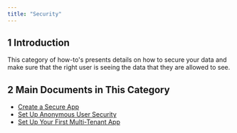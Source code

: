 ```yaml
---
title: "Security"
---
```


## 1 Introduction

This category of how-to's presents details on how to secure your data and make sure that the right user is seeing the data that they are allowed to see.

## 2 Main Documents in This Category

* [Create a Secure App](create-a-secure-app)
* [Set Up Anonymous User Security](set-up-anonymous-user-security)
* [Set Up Your First Multi-Tenant App](set-up-your-first-multi-tenant-app)
